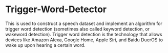 # Trigger-Word-Detector
This is used to construct a speech dataset and implement an algorithm for trigger word detection (sometimes also called keyword detection, or wakeword detection).
Trigger word detection is the technology that allows devices like Amazon Alexa, Google Home, Apple Siri, and Baidu DuerOS to wake up upon hearing a certain word.
